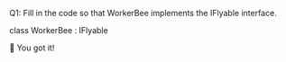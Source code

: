 ﻿Q1: Fill in the code so that WorkerBee implements the IFlyable interface.

class WorkerBee : IFlyable

👏
You got it!